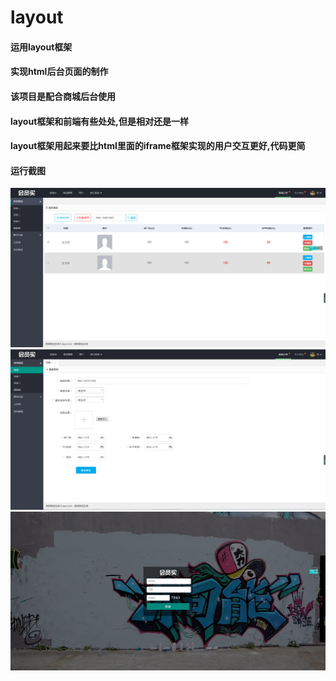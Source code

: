 # layout
#### 运用layout框架
#### 实现html后台页面的制作
#### 该项目是配合商城后台使用
#### layout框架和前端有些处处,但是相对还是一样
#### layout框架用起来要比html里面的iframe框架实现的用户交互更好,代码更简
#### 运行截图   
<img src="images/git/img1.png" />

<img src="images/git/img2.png" />

<img src="images/git/img3.png" />